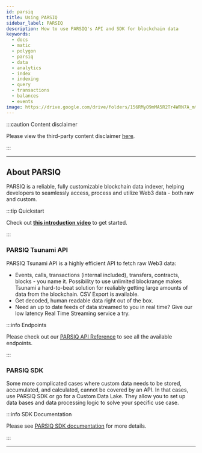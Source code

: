 ```yaml
---
id: parsiq
title: Using PARSIQ
sidebar_label: PARSIQ
description: How to use PARSIQ's API and SDK for blockchain data
keywords:
  - docs
  - matic
  - polygon
  - parsiq
  - data
  - analytics
  - index
  - indexing
  - query
  - transactions
  - balances
  - events
image: https://drive.google.com/drive/folders/156RMyO9mMA5R2Tr4WRN7A_mtG7tU6Bxh
---
```


:::caution Content disclaimer

Please view the third-party content disclaimer [<ins>here</ins>](https://github.com/0xPolygon/wiki/blob/master/CONTENT_DISCLAIMER.md).

:::

---

## About PARSIQ

PARSIQ is a reliable, fully customizable blockchain data indexer, helping developers to seamlessly access, process and utilize Web3 data - both raw and custom.

:::tip Quickstart

Check out **[<ins>this introduction video</ins>](https://www.youtube.com/watch?v=kQJYJGt62hc)**
to get started.

:::

### PARSIQ Tsunami API

PARSIQ Tsunami API is a highly efficient API to fetch raw Web3 data:
- Events, calls, transactions (internal included), transfers, contracts, blocks - you name it. Possibility to use unlimited blockrange makes Tsunami a hard-to-beat solution for realiably getting large amounts of data from the blockchain. CSV Export is available.
- Get decoded, human readable data right out of the box.
- Need an up to date feeds of data streamed to you in real time? Give our low latency Real Time Streaming service a try.

:::info Endpoints

Please check out our [<ins>PARSIQ API Reference</ins>](https://docs.parsiq.net/reference/introduction) to see all the available endpoints.

:::

### PARSIQ SDK

Some more complicated cases where custom data needs to be stored, accumulated, and calculated, cannot be covered by an API. In that cases, use PARSIQ SDK or go for a Custom Data Lake. They allow you to set up data bases and data processing logic to solve your specific use case. 

:::info SDK Documentation

Please see [<ins>PARSIQ SDK documentation</ins>](https://medium.com/parsiq/introducing-parsiq-sdk-675431864633) for more details.

:::

---
